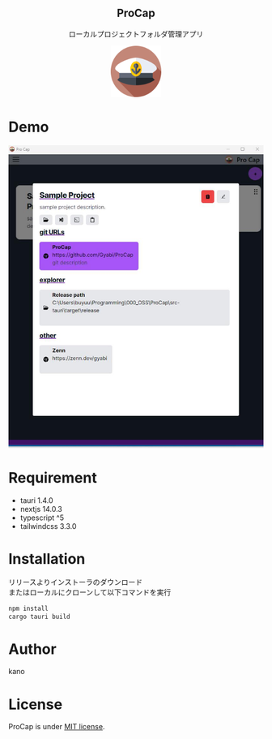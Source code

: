 <center>
    <h2>ProCap</h2>
    <p>ローカルプロジェクトフォルダ管理アプリ</p>
</center>
<center>
    <img src="ProCap.png" style="width: 20%; height: 20%;">
</center>

# Demo
![alt](/doc/demo.jpg)

# Requirement
- tauri 1.4.0
- nextjs 14.0.3
- typescript ^5
- tailwindcss 3.3.0

# Installation
リリースよりインストーラのダウンロード<br>
またはローカルにクローンして以下コマンドを実行
```
npm install
cargo tauri build
```

# Author
kano

# License
ProCap is under [MIT license](https://en.wikipedia.org/wiki/MIT_License).